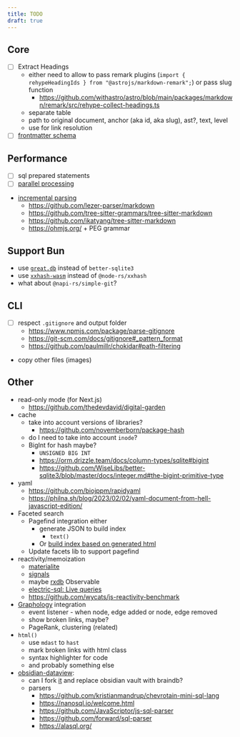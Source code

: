 ```yaml
---
title: TODO
draft: true
---
```


## Core

- [ ] Extract Headings
  - either need to allow to pass remark plugins (`import { rehypeHeadingIds } from "@astrojs/markdown-remark";`) or pass slug function
    - https://github.com/withastro/astro/blob/main/packages/markdown/remark/src/rehype-collect-headings.ts
  - separate table
  - path to original document, anchor (aka id, aka slug), ast?, text, level
  - use for link resolution
- [ ] [frontmatter schema](/notes/schema.md)

## Performance

- [ ] sql prepared statements
- [ ] [parallel processing](./parallel.md)
- [incremental parsing](https://parsing.stereobooster.com/other/incremental-parsers/)
  - https://github.com/lezer-parser/markdown
  - https://github.com/tree-sitter-grammars/tree-sitter-markdown
  - https://github.com/ikatyang/tree-sitter-markdown
  - https://ohmjs.org/ + PEG grammar

## Support Bun

- use [`great.db`](https://www.npmjs.com/package/great.db) instead of `better-sqlite3`
- use [`xxhash-wasm`](https://github.com/jungomi/xxhash-wasm) instead of `@node-rs/xxhash`
- what about `@napi-rs/simple-git`?

## CLI

- [ ] respect `.gitignore` and output folder
  - https://www.npmjs.com/package/parse-gitignore
  - https://git-scm.com/docs/gitignore#_pattern_format
  - https://github.com/paulmillr/chokidar#path-filtering
- copy other files (images)

## Other

- read-only mode (for Next.js)
  - https://github.com/thedevdavid/digital-garden
- cache
  - take into account versions of libraries?
    - https://github.com/novemberborn/package-hash
  - do I need to take into account `inode`?
  - BigInt for hash maybe?
    - `UNSIGNED BIG INT`
    - https://orm.drizzle.team/docs/column-types/sqlite#bigint
    - https://github.com/WiseLibs/better-sqlite3/blob/master/docs/integer.md#the-bigint-primitive-type
- yaml
  - https://github.com/biojppm/rapidyaml
  - https://philna.sh/blog/2023/02/02/yaml-document-from-hell-javascript-edition/
- Faceted search
  - Pagefind integration either
    - generate JSON to build index
      - `text()`
    - Or [build index based on generated html](https://github.com/withastro/starlight/blob/d2822a1127c622e086ad8877a07adad70d8c3aab/packages/starlight/index.ts#L61-L72)
  - Update facets lib to support pagefind
- reactivity/memoization
  - [materialite](https://github.com/vlcn-io/materialite)
  - [signals](https://preactjs.com/guide/v10/signals/)
  - maybe [rxdb](https://rxdb.info) Observable
  - [electric-sql: Live queries](https://electric-sql.com/docs/usage/data-access/queries#live-queries)
  - https://github.com/wycats/js-reactivity-benchmark
- [Graphology](https://graphology.github.io/) integration
  - event listener - when node, edge added or node, edge removed
  - show broken links, maybe?
  - PageRank, clustering (related)
- `html()`
  - use `mdast` to `hast`
  - mark broken links with html class
  - syntax highlighter for code
  - and probably something else
- [obsidian-dataview](https://github.com/blacksmithgu/obsidian-dataview):
  - can I fork [it](https://github.com/blacksmithgu/obsidian-dataview/blob/master/src/index.ts) and replace obsidian vault with braindb?
  - parsers
    - https://github.com/kristianmandrup/chevrotain-mini-sql-lang
    - https://nanosql.io/welcome.html
    - https://github.com/JavaScriptor/js-sql-parser
    - https://github.com/forward/sql-parser
    - https://alasql.org/
